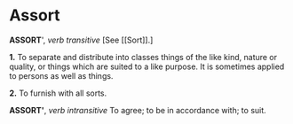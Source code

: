 # Assort

**ASSORT**', _verb transitive_ \[See [[Sort]].\]

**1.** To separate and distribute into classes things of the like kind, nature or quality, or things which are suited to a like purpose. It is sometimes applied to persons as well as things.

**2.** To furnish with all sorts.

**ASSORT'**, _verb intransitive_ To agree; to be in accordance with; to suit.